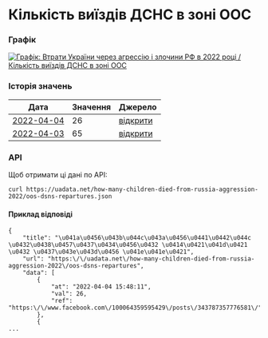 # Кількість виїздів ДСНС в зоні ООС
### Графік
[ ![Графік: Втрати України через агрессію і злочини РФ в 2022 році / Кількість виїздів ДСНС в зоні ООС](https://uadata.net/screen?458097&u=%2Fhow-many-children-died-from-russia-aggression-2022%2Foos-dsns-repartures) ](https://uadata.net/how-many-children-died-from-russia-aggression-2022/oos-dsns-repartures)

### Історія значень
| Дата | Значення | Джерело |
|---|---|---|
| [2022-04-04](https://uadata.net/how-many-children-died-from-russia-aggression-2022/oos-dsns-repartures/2022-04-04+15%3A48%3A11) | 26 | [відкрити](https://www.facebook.com/100064359595429/posts/343787357776581/) |
| [2022-04-03](https://uadata.net/how-many-children-died-from-russia-aggression-2022/oos-dsns-repartures/2022-04-03+17%3A45%3A32) | 65 | [відкрити](https://www.facebook.com/pressjfo.news/posts/343210524500931) |
### API
Щоб отримати ці дані по API:
```
curl https://uadata.net/how-many-children-died-from-russia-aggression-2022/oos-dsns-repartures.json
```
#### Приклад відповіді 
```
{
    "title": "\u041a\u0456\u043b\u044c\u043a\u0456\u0441\u0442\u044c \u0432\u0438\u0457\u0437\u0434\u0456\u0432 \u0414\u0421\u041d\u0421 \u0432 \u0437\u043e\u043d\u0456 \u041e\u041e\u0421",
    "url": "https:\/\/uadata.net\/how-many-children-died-from-russia-aggression-2022\/oos-dsns-repartures",
    "data": [
        {
            "at": "2022-04-04 15:48:11",
            "val": 26,
            "ref": "https:\/\/www.facebook.com\/100064359595429\/posts\/343787357776581\/"
        },
        {
...
```